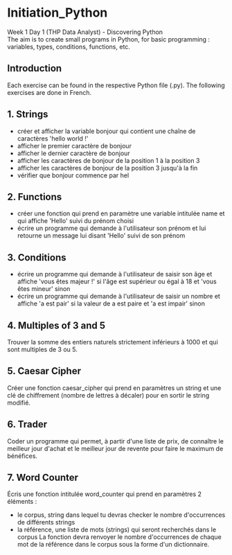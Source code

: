# Initiation_Python
Week 1 Day 1 (THP Data Analyst) - Discovering Python  
The aim is to create small programs in Python, for basic programming : variables, types, conditions, functions, etc.  

## Introduction
Each exercise can be found in the respective Python file (.py). The following exercises are done in French.

## 1. Strings
- créer et afficher la variable bonjour qui contient une chaîne de caractères 'hello world !'
- afficher le premier caractère de bonjour
- afficher le dernier caractère de bonjour
- afficher les caractères de bonjour de la position 1 à la position 3
- afficher les caractères de bonjour de la position 3 jusqu'à la fin
- vérifier que bonjour commence par hel

## 2. Functions
- créer une fonction qui prend en paramètre une variable intitulée name et qui affiche 'Hello' suivi du prénom choisi
- écrire un programme qui demande à l'utilisateur son prénom et lui retourne un message lui disant 'Hello' suivi de son prénom

## 3. Conditions
- écrire un programme qui demande à l'utilisateur de saisir son âge et affiche 'vous êtes majeur !' si l'âge est supérieur ou égal à 18 et 'vous êtes mineur' sinon
- écrire un programme qui demande à l'utilisateur de saisir un nombre et affiche 'a est pair' si la valeur de a est paire et 'a est impair' sinon

## 4. Multiples of 3 and 5
Trouver la somme des entiers naturels strictement inférieurs à 1000 et qui sont multiples de 3 ou 5.

## 5. Caesar Cipher
Créer une fonction caesar_cipher qui prend en paramètres un string et une clé de chiffrement (nombre de lettres à décaler) pour en sortir le string modifié.

## 6. Trader
Coder un programme qui permet, à partir d'une liste de prix, de connaître le meilleur jour d'achat et le meilleur jour de revente pour faire le maximum de bénéfices.

## 7. Word Counter
Écris une fonction intitulée word_counter qui prend en paramètres 2 éléments :
- le corpus, string dans lequel tu devras checker le nombre d'occurrences de différents strings
- la référence, une liste de mots (strings) qui seront recherchés dans le corpus 
La fonction devra renvoyer le nombre d'occurrences de chaque mot de la référence dans le corpus sous la forme d'un dictionnaire.
